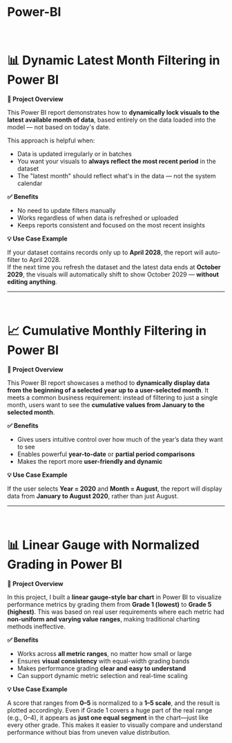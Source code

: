 # Power-BI
<br>

# 📊 Dynamic Latest Month Filtering in Power BI

**📁 Project Overview**

This Power BI report demonstrates how to **dynamically lock visuals to the latest available month of data**, based entirely on the data loaded into the model — not based on today's date.

This approach is helpful when:
- Data is updated irregularly or in batches
- You want your visuals to **always reflect the most recent period** in the dataset
- The "latest month" should reflect what's in the data — not the system calendar

**✅ Benefits**

- No need to update filters manually  
- Works regardless of when data is refreshed or uploaded  
- Keeps reports consistent and focused on the most recent insights

**💡 Use Case Example**

If your dataset contains records only up to **April 2028**, the report will auto-filter to April 2028.  
If the next time you refresh the dataset and the latest data ends at **October 2029**, the visuals will automatically shift to show October 2029 — **without editing anything**.

---
<br>

# 📈 Cumulative Monthly Filtering in Power BI

**📁 Project Overview**

This Power BI report showcases a method to **dynamically display data from the beginning of a selected year up to a user-selected month**. It meets a common business requirement: instead of filtering to just a single month, users want to see the **cumulative values from January to the selected month**.

**✅ Benefits**

- Gives users intuitive control over how much of the year’s data they want to see  
- Enables powerful **year-to-date** or **partial period comparisons**  
- Makes the report more **user-friendly and dynamic**

**💡 Use Case Example**

If the user selects **Year = 2020** and **Month = August**, the report will display data from **January to August 2020**, rather than just August.

---
<br>

# 📊 Linear Gauge with Normalized Grading in Power BI

**📁 Project Overview**

In this project, I built a **linear gauge-style bar chart** in Power BI to visualize performance metrics by grading them from **Grade 1 (lowest)** to **Grade 5 (highest)**. This was based on real user requirements where each metric had **non-uniform and varying value ranges**, making traditional charting methods ineffective.

**✅ Benefits**

- Works across **all metric ranges**, no matter how small or large  
- Ensures **visual consistency** with equal-width grading bands  
- Makes performance grading **clear and easy to understand**  
- Can support dynamic metric selection and real-time scaling  

**💡 Use Case Example**

A score that ranges from **0–5** is normalized to a **1–5 scale**, and the result is plotted accordingly. Even if Grade 1 covers a huge part of the real range (e.g., 0–4), it appears as **just one equal segment** in the chart—just like every other grade. This makes it easier to visually compare and understand performance without bias from uneven value distribution.



